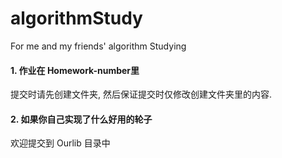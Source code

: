 # algorithmStudy
 For me and my friends' algorithm Studying

#### 1. 作业在 Homework-number里

提交时请先创建文件夹, 然后保证提交时仅修改创建文件夹里的内容. 



#### 2. 如果你自己实现了什么好用的轮子

欢迎提交到 Ourlib 目录中

